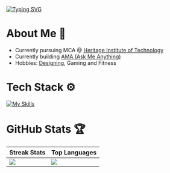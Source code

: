 [![Typing SVG](https://readme-typing-svg.demolab.com?font=Fira+Code&weight=500&size=25&duration=2000&pause=500&color=F76200&width=435&lines=Full+Stack+Developer;Designer;Gamer)](https://git.io/typing-svg)

# About Me 🍵
- Currently pursuing MCA @ [Heritage Institute of Technology](https://www.heritageit.edu/) <br/>
- Currently building [AMA (Ask Me Anything)](https://github.com/sapyyy/AMA) <br/>
- Hobbies: [Designing](https://www.behance.net/saptadeepghosh), Gaming and Fitness<br/>

# Tech Stack ⚙️
[![My Skills](https://skillicons.dev/icons?i=java,js,html,css,express,git,github,linux,mongodb,mysql,netlify,vercel,nodejs,ps,postman,py,react,regex,tailwind,discordjs,neovim,vite&perline=11)](https://skillicons.dev)

# GitHub Stats 🏆
| Streak Stats | Top Languages |
|--------------|---------------|
| <img src="https://nirzak-streak-stats.vercel.app/?user=sapyyy&theme=codeSTACKr&hide_border=false" /> | <img src="https://github-readme-stats.vercel.app/api/top-langs/?username=sapyyy&theme=codeSTACKr&hide_border=false&include_all_commits=true&count_private=false&layout=compact" /> |
